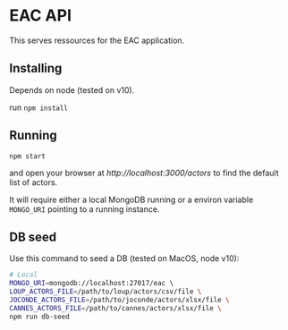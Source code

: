 # EAC API

This serves ressources for the EAC application.


## Installing

Depends on node (tested on v10).

run `npm install`


## Running

`npm start`

and open your browser at _http://localhost:3000/actors_ to find the default
list of actors.

It will require either a local MongoDB running or a environ variable `MONGO_URI`
pointing to a running instance.


## DB seed

Use this command to seed a DB (tested on MacOS, node v10):

```bash
# Local
MONGO_URI=mongodb://localhost:27017/eac \ 
LOUP_ACTORS_FILE=/path/to/loup/actors/csv/file \
JOCONDE_ACTORS_FILE=/path/to/joconde/actors/xlsx/file \
CANNES_ACTORS_FILE=/path/to/cannes/actors/xlsx/file \
npm run db-seed
```
